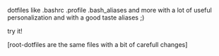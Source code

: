 dotfiles like .bashrc .profile .bash_aliases and more
with a lot of useful personalization and with a good taste aliases ;)

try it!

[root-dotfiles are the same files with a bit of carefull changes]
